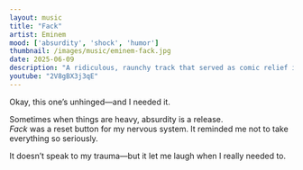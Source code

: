 ```yaml
---
layout: music
title: "Fack"
artist: Eminem
mood: ['absurdity', 'shock', 'humor']
thumbnail: /images/music/eminem-fack.jpg
date: 2025-06-09
description: "A ridiculous, raunchy track that served as comic relief in dark times."
youtube: "2V8gBX3j3qE"
---
```


Okay, this one’s unhinged—and I needed it.

Sometimes when things are heavy, absurdity is a release.  
*Fack* was a reset button for my nervous system. It reminded me not to take everything so seriously.

It doesn’t speak to my trauma—but it let me laugh when I really needed to.
